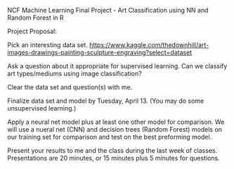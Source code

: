 NCF Machine Learning Final Project - Art Classification using NN and Random Forest in R

Project Proposal:

Pick an interesting data set.
https://www.kaggle.com/thedownhill/art-images-drawings-painting-sculpture-engraving?select=dataset

Ask a question about it appropriate for supervised learning.
Can we classify art types/mediums using image classification?

Clear the data set and question(s) with me.

Finalize data set and model by Tuesday, April 13.
(You may do some unsupervised learning.)

Apply a neural net model plus at least one other model for comparison.
We will use a nueral net (CNN) and decision trees (Random Forest) models on our training set for comparison and test on the best preforming model. 

Present your results to me and the class during the last week of classes. Presentations are 20 minutes, or 15 minutes plus 5 minutes for questions.

